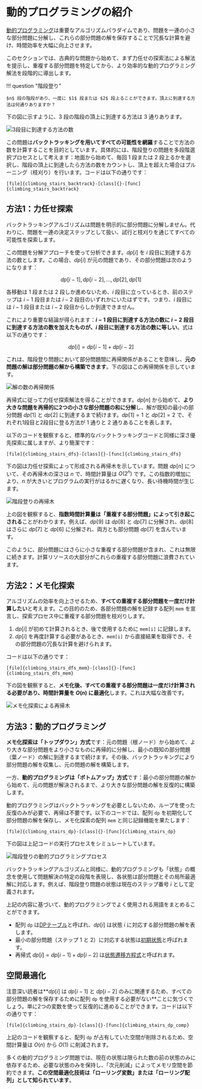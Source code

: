 # 動的プログラミングの紹介

<u>動的プログラミング</u>は重要なアルゴリズムパラダイムであり、問題を一連の小さな部分問題に分解し、これらの部分問題の解を保存することで冗長な計算を避け、時間効率を大幅に向上させます。

このセクションでは、古典的な問題から始めて、まず力任せの探索法による解法を提示し、重複する部分問題を特定してから、より効率的な動的プログラミング解法を段階的に導出します。

!!! question "階段登り"

    $n$ 段の階段があり、一度に $1$ 段または $2$ 段上ることができます。頂上に到達する方法は何通りありますか？

下の図に示すように、$3$ 段の階段の頂上に到達する方法は $3$ 通りあります。

![3段目に到達する方法の数](intro_to_dynamic_programming.assets/climbing_stairs_example.png)

この問題は**バックトラッキングを用いてすべての可能性を網羅**することで方法の数を計算することを目的としています。具体的には、階段登りの問題を多段階選択プロセスとして考えます：地面から始めて、毎回 $1$ 段または $2$ 段上るかを選択し、階段の頂上に到達したら方法の数をカウントし、頂上を超えた場合はプルーニング（枝刈り）を行います。コードは以下の通りです：

```src
[file]{climbing_stairs_backtrack}-[class]{}-[func]{climbing_stairs_backtrack}
```

## 方法1：力任せ探索

バックトラッキングアルゴリズムは問題を明示的に部分問題に分解しません。代わりに、問題を一連の決定ステップとして扱い、試行と枝刈りを通じてすべての可能性を探索します。

この問題を分解アプローチを使って分析できます。$dp[i]$ を $i$ 段目に到達する方法の数とします。この場合、$dp[i]$ が元の問題であり、その部分問題は次のようになります：

$$
dp[i-1], dp[i-2], \dots, dp[2], dp[1]
$$

各移動は $1$ 段または $2$ 段しか進めないため、$i$ 段目に立っているとき、前のステップは $i-1$ 段目または $i-2$ 段目のいずれかにいたはずです。つまり、$i$ 段目には $i-1$ 段目または $i-2$ 段目からしか到達できません。

これにより重要な結論が得られます：**$i-1$ 段目に到達する方法の数に $i-2$ 段目に到達する方法の数を加えたものが、$i$ 段目に到達する方法の数に等しい**。式は以下の通りです：

$$
dp[i] = dp[i-1] + dp[i-2]
$$

これは、階段登り問題において部分問題間に再帰関係があることを意味し、**元の問題の解は部分問題の解から構築できます**。下の図はこの再帰関係を示しています。

![解の数の再帰関係](intro_to_dynamic_programming.assets/climbing_stairs_state_transfer.png)

再帰式に従って力任せ探索解法を得ることができます。$dp[n]$ から始めて、**より大きな問題を再帰的に2つの小さな部分問題の和に分解**し、解が既知の最小の部分問題 $dp[1]$ と $dp[2]$ に到達するまで続けます。$dp[1] = 1$ と $dp[2] = 2$ で、それぞれ1段目と2段目に登る方法が $1$ 通りと $2$ 通りあることを表します。

以下のコードを観察すると、標準的なバックトラッキングコードと同様に深さ優先探索に属しますが、より簡潔です：

```src
[file]{climbing_stairs_dfs}-[class]{}-[func]{climbing_stairs_dfs}
```

下の図は力任せ探索によって形成される再帰木を示しています。問題 $dp[n]$ について、その再帰木の深さは $n$ で、時間計算量は $O(2^n)$ です。この指数的増加により、$n$ が大きいとプログラムの実行がはるかに遅くなり、長い待機時間が生じます。

![階段登りの再帰木](intro_to_dynamic_programming.assets/climbing_stairs_dfs_tree.png)

上の図を観察すると、**指数時間計算量は「重複する部分問題」によって引き起こされる**ことがわかります。例えば、$dp[9]$ は $dp[8]$ と $dp[7]$ に分解され、$dp[8]$ はさらに $dp[7]$ と $dp[6]$ に分解され、両方とも部分問題 $dp[7]$ を含んでいます。

このように、部分問題にはさらに小さな重複する部分問題が含まれ、これは無限に続きます。計算リソースの大部分がこれらの重複する部分問題に浪費されています。

## 方法2：メモ化探索

アルゴリズムの効率を向上させるため、**すべての重複する部分問題を一度だけ計算したい**と考えます。この目的のため、各部分問題の解を記録する配列 `mem` を宣言し、探索プロセス中に重複する部分問題を枝刈りします。

1. $dp[i]$ が初めて計算されるとき、後で使用するために `mem[i]` に記録します。
2. $dp[i]$ を再度計算する必要があるとき、`mem[i]` から直接結果を取得でき、その部分問題の冗長な計算を避けられます。

コードは以下の通りです：

```src
[file]{climbing_stairs_dfs_mem}-[class]{}-[func]{climbing_stairs_dfs_mem}
```

下の図を観察すると、**メモ化後、すべての重複する部分問題は一度だけ計算される必要があり、時間計算量を $O(n)$ に最適化**します。これは大幅な改善です。

![メモ化探索による再帰木](intro_to_dynamic_programming.assets/climbing_stairs_dfs_memo_tree.png)

## 方法3：動的プログラミング

**メモ化探索は「トップダウン」方式**です：元の問題（根ノード）から始めて、より大きな部分問題をより小さなものに再帰的に分解し、最小の既知の部分問題（葉ノード）の解に到達するまで続けます。その後、バックトラッキングにより部分問題の解を収集し、元の問題の解を構築します。

一方、**動的プログラミングは「ボトムアップ」方式**です：最小の部分問題の解から始めて、元の問題が解決されるまで、より大きな部分問題の解を反復的に構築します。

動的プログラミングはバックトラッキングを必要としないため、ループを使った反復のみが必要で、再帰は不要です。以下のコードでは、配列 `dp` を初期化して部分問題の解を保存し、メモ化探索の配列 `mem` と同じ記録機能を果たします：

```src
[file]{climbing_stairs_dp}-[class]{}-[func]{climbing_stairs_dp}
```

下の図は上記コードの実行プロセスをシミュレートしています。

![階段登りの動的プログラミングプロセス](intro_to_dynamic_programming.assets/climbing_stairs_dp.png)

バックトラッキングアルゴリズムと同様に、動的プログラミングも「状態」の概念を使用して問題解決の特定の段階を表現し、各状態は部分問題とその局所最適解に対応します。例えば、階段登り問題の状態は現在のステップ番号 $i$ として定義されます。

上記の内容に基づいて、動的プログラミングでよく使用される用語をまとめることができます。

- 配列 `dp` は<u>DPテーブル</u>と呼ばれ、$dp[i]$ は状態 $i$ に対応する部分問題の解を表します。
- 最小の部分問題（ステップ $1$ と $2$）に対応する状態は<u>初期状態</u>と呼ばれます。
- 再帰式 $dp[i] = dp[i-1] + dp[i-2]$ は<u>状態遷移方程式</u>と呼ばれます。

## 空間最適化

注意深い読者は**$dp[i]$ は $dp[i-1]$ と $dp[i-2]$ のみに関連するため、すべての部分問題の解を保存するために配列 `dp` を使用する必要がない**ことに気づくでしょう。単に2つの変数を使って反復的に進めることができます。コードは以下の通りです：

```src
[file]{climbing_stairs_dp}-[class]{}-[func]{climbing_stairs_dp_comp}
```

上記のコードを観察すると、配列 `dp` が占有していた空間が削除されるため、空間計算量は $O(n)$ から $O(1)$ に削減されます。

多くの動的プログラミング問題では、現在の状態は限られた数の前の状態のみに依存するため、必要な状態のみを保持し、「次元削減」によってメモリ空間を節約できます。**この空間最適化技術は「ローリング変数」または「ローリング配列」として知られています**。